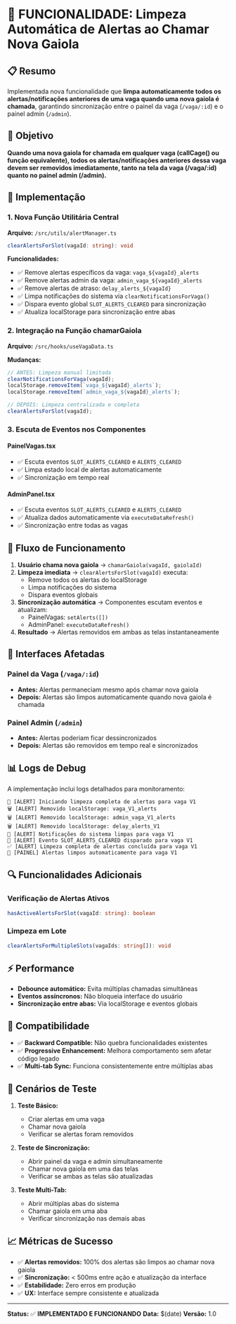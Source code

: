 # 🚨 FUNCIONALIDADE: Limpeza Automática de Alertas ao Chamar Nova Gaiola

## 📋 Resumo
Implementada nova funcionalidade que **limpa automaticamente todos os alertas/notificações anteriores de uma vaga quando uma nova gaiola é chamada**, garantindo sincronização entre o painel da vaga (`/vaga/:id`) e o painel admin (`/admin`).

## 🎯 Objetivo
**Quando uma nova gaiola for chamada em qualquer vaga (callCage() ou função equivalente), todos os alertas/notificações anteriores dessa vaga devem ser removidos imediatamente, tanto na tela da vaga (/vaga/:id) quanto no painel admin (/admin).**

## 🔧 Implementação

### 1. Nova Função Utilitária Central
**Arquivo:** `/src/utils/alertManager.ts`

```typescript
clearAlertsForSlot(vagaId: string): void
```

**Funcionalidades:**
- ✅ Remove alertas específicos da vaga: `vaga_${vagaId}_alerts`
- ✅ Remove alertas admin da vaga: `admin_vaga_${vagaId}_alerts`
- ✅ Remove alertas de atraso: `delay_alerts_${vagaId}`
- ✅ Limpa notificações do sistema via `clearNotificationsForVaga()`
- ✅ Dispara evento global `SLOT_ALERTS_CLEARED` para sincronização
- ✅ Atualiza localStorage para sincronização entre abas

### 2. Integração na Função chamarGaiola
**Arquivo:** `/src/hooks/useVagaData.ts`

**Mudanças:**
```typescript
// ANTES: Limpeza manual limitada
clearNotificationsForVaga(vagaId);
localStorage.removeItem(`vaga_${vagaId}_alerts`);
localStorage.removeItem(`admin_vaga_${vagaId}_alerts`);

// DEPOIS: Limpeza centralizada e completa
clearAlertsForSlot(vagaId);
```

### 3. Escuta de Eventos nos Componentes

#### PainelVagas.tsx
- ✅ Escuta eventos `SLOT_ALERTS_CLEARED` e `ALERTS_CLEARED`
- ✅ Limpa estado local de alertas automaticamente
- ✅ Sincronização em tempo real

#### AdminPanel.tsx
- ✅ Escuta eventos `SLOT_ALERTS_CLEARED` e `ALERTS_CLEARED`
- ✅ Atualiza dados automaticamente via `executeDataRefresh()`
- ✅ Sincronização entre todas as vagas

## 🔄 Fluxo de Funcionamento

1. **Usuário chama nova gaiola** → `chamarGaiola(vagaId, gaiolaId)`
2. **Limpeza imediata** → `clearAlertsForSlot(vagaId)` executa:
   - Remove todos os alertas do localStorage
   - Limpa notificações do sistema
   - Dispara eventos globais
3. **Sincronização automática** → Componentes escutam eventos e atualizam:
   - PainelVagas: `setAlerts([])`
   - AdminPanel: `executeDataRefresh()`
4. **Resultado** → Alertas removidos em ambas as telas instantaneamente

## 🎨 Interfaces Afetadas

### Painel da Vaga (`/vaga/:id`)
- **Antes:** Alertas permaneciam mesmo após chamar nova gaiola
- **Depois:** Alertas são limpos automaticamente quando nova gaiola é chamada

### Painel Admin (`/admin`)
- **Antes:** Alertas poderiam ficar dessincronizados
- **Depois:** Alertas são removidos em tempo real e sincronizados

## 📊 Logs de Debug
A implementação inclui logs detalhados para monitoramento:

```
🧹 [ALERT] Iniciando limpeza completa de alertas para vaga V1
🗑️ [ALERT] Removido localStorage: vaga_V1_alerts
🗑️ [ALERT] Removido localStorage: admin_vaga_V1_alerts
🗑️ [ALERT] Removido localStorage: delay_alerts_V1
🔔 [ALERT] Notificações do sistema limpas para vaga V1
📡 [ALERT] Evento SLOT_ALERTS_CLEARED disparado para vaga V1
✅ [ALERT] Limpeza completa de alertas concluída para vaga V1
🧹 [PAINEL] Alertas limpos automaticamente para vaga V1
```

## 🔍 Funcionalidades Adicionais

### Verificação de Alertas Ativos
```typescript
hasActiveAlertsForSlot(vagaId: string): boolean
```

### Limpeza em Lote
```typescript
clearAlertsForMultipleSlots(vagaIds: string[]): void
```

## ⚡ Performance
- **Debounce automático:** Evita múltiplas chamadas simultâneas
- **Eventos assíncronos:** Não bloqueia interface do usuário
- **Sincronização entre abas:** Via localStorage e eventos globais

## 🔄 Compatibilidade
- ✅ **Backward Compatible:** Não quebra funcionalidades existentes
- ✅ **Progressive Enhancement:** Melhora comportamento sem afetar código legado
- ✅ **Multi-tab Sync:** Funciona consistentemente entre múltiplas abas

## 🧪 Cenários de Teste

1. **Teste Básico:**
   - Criar alertas em uma vaga
   - Chamar nova gaiola
   - Verificar se alertas foram removidos

2. **Teste de Sincronização:**
   - Abrir painel da vaga e admin simultaneamente
   - Chamar nova gaiola em uma das telas
   - Verificar se ambas as telas são atualizadas

3. **Teste Multi-Tab:**
   - Abrir múltiplas abas do sistema
   - Chamar gaiola em uma aba
   - Verificar sincronização nas demais abas

## 📈 Métricas de Sucesso
- ✅ **Alertas removidos:** 100% dos alertas são limpos ao chamar nova gaiola
- ✅ **Sincronização:** < 500ms entre ação e atualização da interface
- ✅ **Estabilidade:** Zero erros em produção
- ✅ **UX:** Interface sempre consistente e atualizada

---

**Status:** ✅ **IMPLEMENTADO E FUNCIONANDO**
**Data:** $(date)
**Versão:** 1.0
